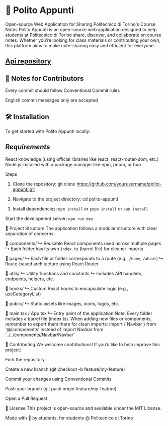 # 📘 Polito Appunti
Open-source Web Application for Sharing Politecnico di Torino's Course Notes
Polito Appunti is an open-source web application designed to help students at Politecnico di Torino share, discover, and collaborate on course notes. Whether you’re looking for class materials or contributing your own, this platform aims to make note-sharing easy and efficient for everyone.

## [Api repository](https://github.com/lithium333/regaloappunti)

## 📝 Notes for Contributors
Every commit should follow Conventional Commit rules

English commit messages only are accepted

## 🛠️ Installation
To get started with Polito Appunti locally:

## *Requirements*
React knowledge (using official libraries like react, react-router-dom, etc.)
Node.js installed with a package manager like npm, pnpm, or bun

Steps

1. Clone the repository:
git clone https://github.com/yourusername/polito-appunti.git

2. Navigate to the project directory:
cd polito-appunti

3. Install dependencies:
```npm install```
or
```pnpm install```
or
```bun install```

Start the development server:
```npm run dev```

🧱 Project Structure
The application follows a modular structure with clear separation of concerns:

📁 components/
    ↳ Reusable React components used across multiple pages
    ↳ Each folder has its own `index.ts` (barrel file) for cleaner imports

📁 pages/
    ↳ Each file or folder corresponds to a route (e.g., `/home`, `/about`)
    ↳ Route-based architecture using React Router

📁 utils/
    ↳ Utility functions and constants
    ↳ Includes API handlers, endpoints, helpers, etc.

📁 hooks/
    ↳ Custom React hooks to encapsulate logic (e.g., useCategoryList)

📁 public/
    ↳ Static assets like images, icons, logos, etc.

📄 main.tsx / App.tsx
    ↳ Entry point of the application
Note: Every folder includes a barrel file (index.ts).
When adding new files or components, remember to export them there for clean imports: import { Navbar } from '@/components' instead of import Navbar from '../../components/Navbar/Navbar'

🤝 Contributing
We welcome contributions! If you’d like to help improve this project:

Fork the repository

Create a new branch (git checkout -b feature/my-feature)

Commit your changes using Conventional Commits

Push your branch (git push origin feature/my-feature)

Open a Pull Request

📄 License
This project is open-source and available under the MIT License.

Made with 💙 by students, for students @ Politecnico di Torino
